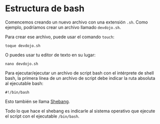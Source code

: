 # Estructura de bash

Comencemos creando un nuevo archivo con una extensión `.sh`. Como ejemplo, podríamos crear un archivo llamado `devdojo.sh`.

Para crear ese archivo, puede usar el comando `touch`:

```golpecito
toque devdojo.sh
```

O puedes usar tu editor de texto en su lugar:

```golpecito
nano devdojo.sh
```

Para ejecutar/ejecutar un archivo de script bash con el intérprete de shell bash, la primera línea de un archivo de script debe indicar la ruta absoluta al ejecutable bash:

```golpecito
#!/bin/bash
```

Esto también se llama [Shebang](https://en.wikipedia.org/wiki/Shebang_(Unix)).

Todo lo que hace el shebang es indicarle al sistema operativo que ejecute el script con el ejecutable `/bin/bash`.